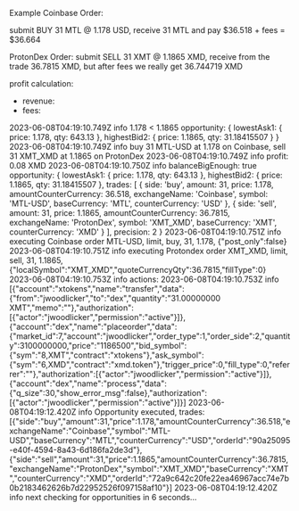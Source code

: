 Example Coinbase Order:

submit BUY 31 MTL @ 1.178 USD, receive 31 MTL and pay $36.518 + fees = $36.664

ProtonDex Order:
submit SELL 31 XMT @ 1.1865 XMD, receive from the trade 36.7815 XMD, but after fees we really get 36.744719 XMD


profit calculation:
- revenue: 
- fees: 


2023-06-08T04:19:10.749Z info 1.178 < 1.1865
opportunity: 
{
  lowestAsk1: { price: 1.178, qty: 643.13 },
  highestBid2: { price: 1.1865, qty: 31.18415507 }
}
2023-06-08T04:19:10.749Z info buy 31 MTL-USD at 1.178 on Coinbase, 
                              sell 31 XMT_XMD at 1.1865 on ProtonDex
2023-06-08T04:19:10.749Z info profit: 0.08 XMD
2023-06-08T04:19:10.750Z info balanceBigEnough: true
opportunity: 
{
  lowestAsk1: { price: 1.178, qty: 643.13 },
  highestBid2: { price: 1.1865, qty: 31.18415507 },
  trades: [
    {
      side: 'buy',
      amount: 31,
      price: 1.178,
      amountCounterCurrency: 36.518,
      exchangeName: 'Coinbase',
      symbol: 'MTL-USD',
      baseCurrency: 'MTL',
      counterCurrency: 'USD'
    },
    {
      side: 'sell',
      amount: 31,
      price: 1.1865,
      amountCounterCurrency: 36.7815,
      exchangeName: 'ProtonDex',
      symbol: 'XMT_XMD',
      baseCurrency: 'XMT',
      counterCurrency: 'XMD'
    }
  ],
  precision: 2
}
2023-06-08T04:19:10.751Z info executing Coinbase order MTL-USD, limit, buy, 31, 1.178, {"post_only":false}
2023-06-08T04:19:10.751Z info executing Protondex order XMT_XMD, limit, sell, 31, 1.1865, {"localSymbol":"XMT_XMD","quoteCurrencyQty":36.7815,"fillType":0}
2023-06-08T04:19:10.753Z info actions: 
2023-06-08T04:19:10.753Z info [{"account":"xtokens","name":"transfer","data":{"from":"jwoodlicker","to":"dex","quantity":"31.00000000 XMT","memo":""},"authorization":[{"actor":"jwoodlicker","permission":"active"}]},{"account":"dex","name":"placeorder","data":{"market_id":7,"account":"jwoodlicker","order_type":1,"order_side":2,"quantity":3100000000,"price":"1186500","bid_symbol":{"sym":"8,XMT","contract":"xtokens"},"ask_symbol":{"sym":"6,XMD","contract":"xmd.token"},"trigger_price":0,"fill_type":0,"referrer":""},"authorization":[{"actor":"jwoodlicker","permission":"active"}]},{"account":"dex","name":"process","data":{"q_size":30,"show_error_msg":false},"authorization":[{"actor":"jwoodlicker","permission":"active"}]}]
2023-06-08T04:19:12.420Z info Opportunity executed, trades: [{"side":"buy","amount":31,"price":1.178,"amountCounterCurrency":36.518,"exchangeName":"Coinbase","symbol":"MTL-USD","baseCurrency":"MTL","counterCurrency":"USD","orderId":"90a25095-e40f-4594-8a43-6d186fa2de3d"},{"side":"sell","amount":31,"price":1.1865,"amountCounterCurrency":36.7815,"exchangeName":"ProtonDex","symbol":"XMT_XMD","baseCurrency":"XMT","counterCurrency":"XMD","orderId":"72a9c642c20fe22ea46967acc74e7b0b2183462626b7d22952526f097158af10"}]
2023-06-08T04:19:12.420Z info next checking for opportunities in 6 seconds...